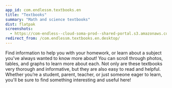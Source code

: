 ```yaml
---
app_id: com.endlessm.textbooks.en
title: "Textbooks"
summary: "Math and science textbooks"
dist: flatpak
screenshots:
  - https://com-endless--cloud-soma-prod--shared-portal.s3.amazonaws.com/apps.356.screenshots.79ac917d-e258-4e3a-aabb-75634d5f69dd_202001211936241919.png
redirect_from: /com.endlessm.textbooks.en.desktop/
---
```


<p>Find information to help you with your homework, or learn about a subject you've always wanted to know more about! You can scroll through photos, tables, and graphs to learn more about each. Not only are these textbooks very thorough and informative, but they are also easy to read and helpful. Whether you’re a student, parent, teacher, or just someone eager to learn, you'll be sure to find something interesting and useful here!</p>